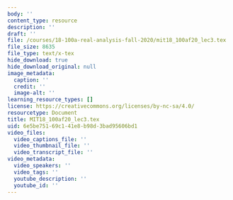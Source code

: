 ```yaml
---
body: ''
content_type: resource
description: ''
draft: ''
file: /courses/18-100a-real-analysis-fall-2020/mit18_100af20_lec3.tex
file_size: 8635
file_type: text/x-tex
hide_download: true
hide_download_original: null
image_metadata:
  caption: ''
  credit: ''
  image-alt: ''
learning_resource_types: []
license: https://creativecommons.org/licenses/by-nc-sa/4.0/
resourcetype: Document
title: MIT18_100af20_lec3.tex
uid: 6e5be751-69c1-41e8-b98d-3bad95606bd1
video_files:
  video_captions_file: ''
  video_thumbnail_file: ''
  video_transcript_file: ''
video_metadata:
  video_speakers: ''
  video_tags: ''
  youtube_description: ''
  youtube_id: ''
---
```

